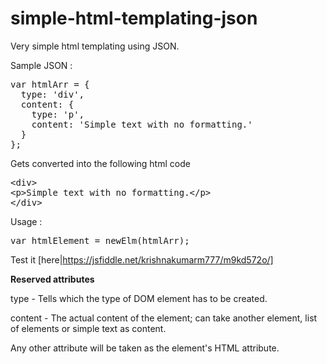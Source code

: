 # simple-html-templating-json
Very simple html templating using JSON.

Sample JSON :
<pre>
var htmlArr = {
  type: 'div',
  content: {
    type: 'p',
    content: 'Simple text with no formatting.'
  }
};
</pre>

Gets converted into the following html code
<pre>
&lt;div&gt;
&lt;p&gt;Simple text with no formatting.&lt;/p&gt;
&lt;/div&gt;
</pre>

Usage :
<pre>
var htmlElement = newElm(htmlArr);
</pre>

Test it [here|https://jsfiddle.net/krishnakumarm777/m9kd572o/]

**Reserved attributes**

type - Tells which the type of DOM element has to be created.

content - The actual content of the element; can take another element, list of elements or simple text as content.

Any other attribute will be taken as the element's HTML attribute.
